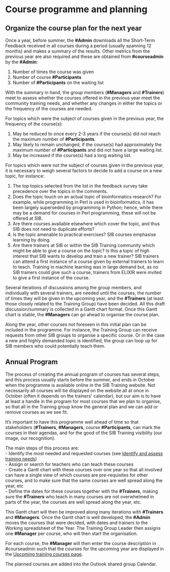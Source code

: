 # Course programme and planning  
 
## Organize the course plan for the next year  

Once a year, before summer, the **#Admin** downloads all the Short-Term Feedback received in all courses during a period (usually spanning 12 months) and makes a summary of the results. Other metrics from the previous year are also required and these are obtained from **#courseadmin** by the **#Admin**:  

1. Number of times the course was given  
2. Number of course **#Participants** 
3. Number of **#Participants** on the waiting list  

With the summary in hand, the group members (**#Managers** and **#Trainers**) meet to assess whether the courses offered in the previous year meet the community training needs, and whether any changes in either the topics or the frequency of the courses are needed.  

For topics which were the subject of courses given in the previous year, the frequency of the course(s):  

1. May be reduced to once every 2-3 years if the course(s) did not reach the maximum number of **#Participants**.  
2. May likely to remain unchanged, if the course(s) had approximately the maximum number of **#Participants** and did not have a large waiting list.  
3. May be increased if the course(s) had a long waiting list.  

For topics which were not the subject of courses given in the previous year, it is necessary to weigh several factors to decide to add a course on a new topic, for instance:  

1. The top topics selected from the list in the feedback survey take precedence over the topics in the comments.  
2. Does the topic touch on an actual topic of bioinformatics research? For example, while programming in Perl is used in bioinformatics, it has been largely superseded by programming in Python; hence, while there may be a demand for courses in Perl programming, these will not be offered at SIB.  
3. Are there courses available elsewhere which cover the topic, and thus SIB does not need to duplicate efforts?  
4. Is the topic amenable to practical exercises? SIB courses emphasise learning by doing.  
5. Are there trainers at SIB or within the SIB Training community which might be able to give a course on the topic? Is this a topic of high interest that SIB wants to develop and train a new trainer? SIB trainers can attend a first instance of a course given by external trainers to learn to teach. Training in machine learning was in large demand but, as no SIB trainers could give such a course, trainers from ELIXIR were invited to give a first instance of the course.  

Several iterations of discussions among the group members, and individually with several trainers, are needed until the courses, the number of times they will be given in the upcoming year, and the **#Trainers** (at least those closely related to the Training Group) have been decided. All this draft discussion/summary is collected in a Gantt chart format. Once this Gantt chart is stable, the **#Managers** can go ahead to organise the course plan.  

Along the year, other courses not foreseen in this initial plan can be included in the programme. For instance, the Training Group can receive requests from other SIB groups to organise a specific course. Or in the case a new and highly demanded topic is identified, the group can loop up for SIB members who could potentially teach them.  
 

## Annual Program  

The process of creating the annual program of courses has several steps, and this process usually starts before the summer, and ends in October when the programme is available online in the SIB Training website. Not necessarily all courses will be displayed on the website all at once in October (often it depends on the trainers' calendar), but our aim is to have at least a handle in the program for most courses that we plan to organise, so that all in the Training group know the general plan and we can add or remove courses as we see fit.  

It’s important to have this programme well ahead of time so that stakeholders (**#Trainers**, **#Managers**, course **#Participants**, can mark the courses in their agendas, and for the good of the SIB Training visibility (our image, our recognition).  


The main steps of this process are:  
    - Identify the most needed and requested courses (see [Identify and assess training needs](https://sib-training.gitlab.io/sib-training-cookbook/topic/training_needs/))  
    - Assign or search for teachers who can teach these courses  
    - Create a Gantt chart with these courses over one year so that all involved can have a single view of which courses are pre-requisites for other courses, and to make sure that the same courses are well spread along the year, etc  
    - Define the dates for these courses together with the **#Trainers**, making sure the **#Trainers** who teach in many courses are not overwhelmed in parts of the year, the courses are well spread along the year, etc.  

This Gantt chart will then be improved along many iterations with **#Trainers** and **#Managers**. Once the Gantt chart is well developed, the **#Admin** moves the courses that were decided, with dates and trainers to the Working spreadsheet of the Year. The Training Group Leader then assigns one **#Manager** per course, who will then start the organisation.  

For each course, the **#Manager** will then enter the course description in #courseadmin such that the courses for the upcoming year are displayed in the [Upcoming training courses page](https://www.sib.swiss/training/upcoming-training-courses).  

The planned courses are added into the Outlook shared group Calendar.